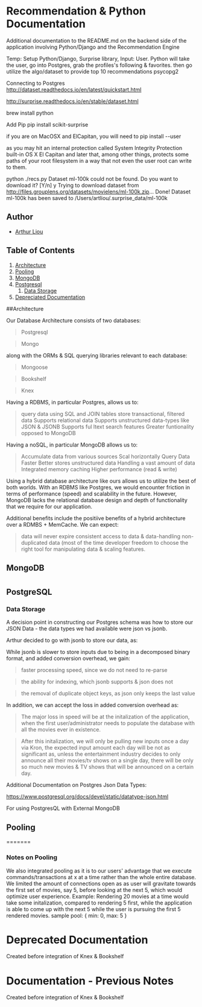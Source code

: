 # Recommendation & Python Documentation

Additional documentation to the README.md on the backend side of the application involving Python/Django and the Recommendation Engine

Temp: Setup Python/Django, Surprise library,
Input: User.
Python will take the user, go into Postgres, grab the profiles's following & favorites. then go utilize the algo/dataset to provide top 10 recommendations
psycopg2

Connecting to Postgres
http://dataset.readthedocs.io/en/latest/quickstart.html

http://surprise.readthedocs.io/en/stable/dataset.html

brew install python

Add Pip
pip install scikit-surprise


if you are on MacOSX and ElCapitan, you will need to
pip install <package> --user

as you may hit an internal protection called System Integrity Protection built-in OS X El Capitan and later that, among other things, protects some paths of your root filesystem in a way that not even the user root can write to them.


python ./recs.py
Dataset ml-100k could not be found. Do you want to download it? [Y/n] y
Trying to download dataset from http://files.grouplens.org/datasets/movielens/ml-100k.zip...
Done! Dataset ml-100k has been saved to /Users/artliou/.surprise_data/ml-100k


## Author
- [Arthur Liou](https://github.com/artliou)

## Table of Contents

1. [Architecture](#architecture)
1. [Pooling](#pooling)
1. [MongoDB](#mongodb)
1. [Postgresql](#postgresql)
    1. [Data Storage](#installing-dependencies)
1. [Depreciated Documentation](#deprecateddocumentation)

##Architecture

Our Database Architecture consists of two databases:

>Postgresql

>Mongo

along with the ORMs & SQL querying libraries relevant to each database:

>Mongoose

>Bookshelf

>Knex

Having a RDBMS, in particular Postgres, allows us to:

> query data using SQL and JOIN tables
> store transactional, filtered data
> Supports relational data
> Supports unstructured data-types like JSON & JSONB
> Supports ful ltext search features
> Greater funtionality opposed to MongoDB

Having a noSQL, in particular MongoDB allows us to:
> Accumulate data from various sources
> Scal horizontally
> Query Data Faster
> Better stores unstructured data
> Handling a vast amount of data
> Integrated memory caching
> Higher performance (read & write)

Using a hybrid database architecture like ours allows us to utilize the best of both worlds. With an RDBMS like Postgres, we would encounter friction in terms of performance (speed) and scalability in the future. However, MongoDB lacks the relational database design and depth of functionality that we require for our application.

Additional benefits include the positiive benefits of a hybrid architecture over a RDMBS + MemCache. We can expect:
>data will never expire
>consistent access to data & data-handling
>non-duplicated data (most of the time
>developer freedom to choose the right tool for manipulating data & scaling features.

## MongoDB

#

## PostgreSQL

### Data Storage

A decision point in constructing our Postgres schema was how to store our JSON Data - the data types we had available were json vs jsonb.

Arthur decided to go with jsonb to store our data, as:

While jsonb is slower to store inputs due to being in a decomposed binary format, and added conversion overhead, we gain:

> faster processing speed, since we do not need to re-parse

> the ability for indexing, which jsonb supports & json does not

> the removal of duplicate object keys, as json only keeps the last value

In addition, we can accept the loss in added conversion overhead as:

> The major loss in speed will be at the initalization of the application, when the first user/administrator needs to populate the database with all the movies ever in existence.

> After this initalization, we will only be pulling new inputs once a day via Kron, the expected input amount each day will be not as significant as, unless the entertainment industry decides to only announce all their movies/tv shows on a single day, there will be only so much new movies & TV shows that will be announced on a certain day.

Additional Documentation on Postgres Json Data Types:

<https://www.postgresql.org/docs/devel/static/datatype-json.html>

For using PostgresQL with External MongoDB


## Pooling

=======
### Notes on Pooling

We also integrated pooling as it is to our users' advantage that we execute commands/transactions at x at a time rather than the whole entire database. We limited the amount of connections open as as user will gravitate towards the first set of movies, say 5, before looking at the next 5, which would optimize user experience. Example: Rendering 20 movies at a time would take some initalization, compared to rendering 5 first, while the application is able to come up with the next 5 while the user is pursuing the first 5 rendered movies.
  sample pool: { min: 0, max: 5 }

# Deprecated Documentation

Created before integration of Knex & Bookshelf

# Documentation - Previous Notes

Created before integration of Knex & Bookshelf
